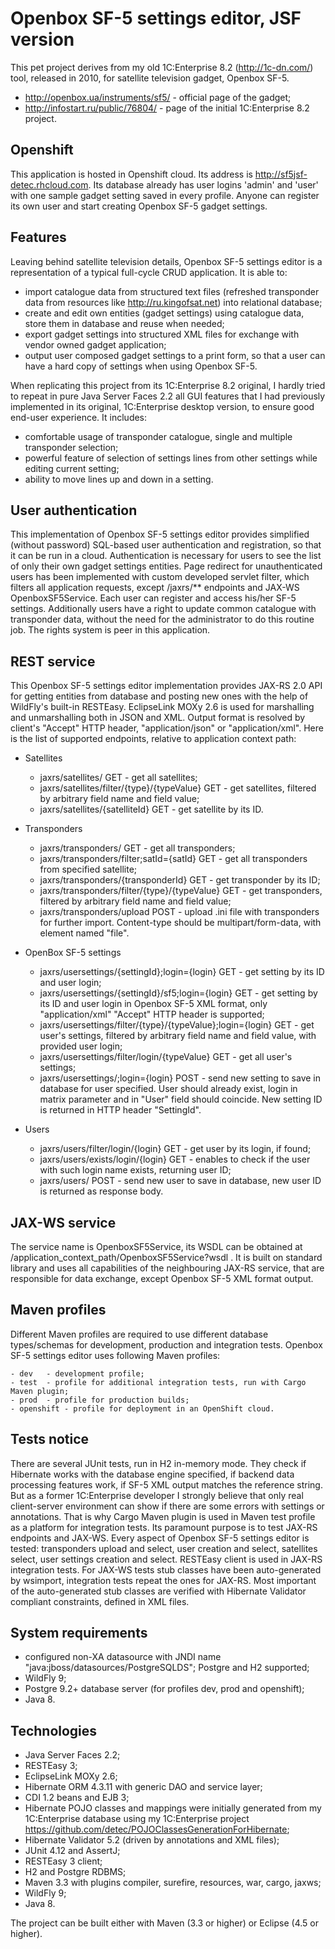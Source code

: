# Openbox SF-5 settings editor, JSF version #

This pet project derives from my old 1C:Enterprise 8.2 (<http://1c-dn.com/>) tool, released in 2010, for satellite television gadget, Openbox SF-5.
- <http://openbox.ua/instruments/sf5/>   - official page of the gadget;
- <http://infostart.ru/public/76804/>	 - page of the initial 1C:Enterprise 8.2 project.

## Openshift ##

This application is hosted in Openshift cloud. Its address is <http://sf5jsf-detec.rhcloud.com>. Its database already has user logins 'admin' and 'user' with one sample gadget setting saved in every profile. Anyone can register its own user and start creating Openbox SF-5 gadget settings.

## Features ##

Leaving behind satellite television details, Openbox SF-5 settings editor is a representation of a typical full-cycle CRUD application. It is able to:

- import catalogue data from structured text files (refreshed transponder data from resources like <http://ru.kingofsat.net>) into relational database;
- create and edit own entities (gadget settings) using catalogue data, store them in database and reuse when needed;
- export gadget settings into structured XML files for exchange with vendor owned gadget application;
- output user composed gadget settings to a print form, so that a user can have a hard copy of settings when using Openbox SF-5.

When replicating this project from its 1C:Enterprise 8.2 original, I hardly tried to repeat in pure Java Server Faces 2.2 all GUI features that I had previously implemented in its original, 1C:Enterprise desktop version, to ensure good end-user experience. It includes:

- comfortable usage of transponder catalogue, single and multiple transponder selection;
- powerful feature of selection of settings lines from other settings while editing current setting;
- ability to move lines up and down in a setting.

## User authentication ##

This implementation of Openbox SF-5 settings editor provides simplified (without password) SQL-based user authentication and registration, so that it can be run in a cloud. Authentication is necessary for users to see the list of only their own gadget settings entities. Page redirect for unauthenticated users has been implemented with custom developed servlet filter, which filters all application requests, except /jaxrs/** endpoints and JAX-WS OpenboxSF5Service. Each user can register and access his/her SF-5 settings. Additionally users have a right to update common catalogue with transponder data, without the need for the administrator to do this routine job. The rights system is peer in this application.

## REST service ##

This Openbox SF-5 settings editor implementation provides JAX-RS 2.0 API for getting entities from database and posting new ones with the help of WildFly's built-in RESTEasy. EclipseLink MOXy 2.6 is used for marshalling and unmarshalling both in JSON and XML. Output format is resolved by client's "Accept" HTTP header, "application/json" or "application/xml". Here is the list of supported endpoints, relative to application context path:

- Satellites
	- jaxrs/satellites/ GET 							- get all satellites;
	- jaxrs/satellites/filter/{type}/{typeValue} GET 	- get satellites, filtered by arbitrary field name and field value;
	- jaxrs/satellites/{satelliteId} GET  				- get satellite by its ID.
	
- Transponders	
	- jaxrs/transponders/ GET 							- get all transponders;
	- jaxrs/transponders/filter;satId={satId} GET 		- get all transponders from specified satellite;
	- jaxrs/transponders/{transponderId} GET 			- get transponder by its ID;
	- jaxrs/transponders/filter/{type}/{typeValue} GET 	- get transponders, filtered by arbitrary field name and field value;
	- jaxrs/transponders/upload POST 					- upload .ini file with transponders for further import. Content-type should be multipart/form-data, with element named "file".
	
- OpenBox SF-5 settings
	- jaxrs/usersettings/{settingId};login={login} GET 					- get setting by its ID and user login;
	- jaxrs/usersettings/{settingId}/sf5;login={login} GET				- get setting by its ID and user login in Openbox SF-5 XML format, only "application/xml" "Accept" HTTP header is supported;
	- jaxrs/usersettings/filter/{type}/{typeValue};login={login} GET 	- get user's settings, filtered by arbitrary field name and field value, with provided user login;
	- jaxrs/usersettings/filter/login/{typeValue} GET 					- get all user's settings;
	- jaxrs/usersettings/;login={login} POST 							- send new setting to save in database for user specified. User should already exist, login in matrix parameter and in "User" field should coincide. New setting ID is returned in HTTP header "SettingId".
	
- Users
	- jaxrs/users/filter/login/{login} GET 				- get user by its login, if found;
	- jaxrs/users/exists/login/{login} GET 				- enables to check if the user with such login name exists, returning user ID;
	- jaxrs/users/ POST 								- send new user to save in database, new user ID is returned as response body.

## JAX-WS service ##

The service name is OpenboxSF5Service, its WSDL can be obtained at /application_context_path/OpenboxSF5Service?wsdl . It is built on standard library and uses all capabilities of the neighbouring JAX-RS service, that are responsible for data exchange, except Openbox SF-5 XML format output.
	
## Maven profiles ##

Different Maven profiles are required to use different database types/schemas for development, production and integration tests. Openbox SF-5 settings editor uses following Maven profiles:

	- dev 	- development profile;
	- test 	- profile for additional integration tests, run with Cargo Maven plugin;
	- prod 	- profile for production builds;
	- openshift - profile for deployment in an OpenShift cloud.

## Tests notice ##

There are several JUnit tests, run in H2 in-memory mode. They check if Hibernate works with the database engine specified, if backend data processing features work, if SF-5 XML output matches the reference string. But as a former 1C:Enterprise developer I strongly believe that only real client-server environment can show if there are some errors with settings or annotations. That is why Cargo Maven plugin is used in Maven test profile as a platform for integration tests. Its paramount purpose is to test JAX-RS endpoints and JAX-WS. Every aspect of Openbox SF-5 settings editor is tested: transponders upload and select, user creation and select, satellites select, user settings creation and select. RESTEasy client is used in JAX-RS integration tests. For JAX-WS tests stub classes have been auto-generated by wsimport, integration tests repeat the ones for JAX-RS. Most important of the auto-generated stub classes are verified with Hibernate Validator compliant constraints, defined in XML files.

## System requirements ##

- configured non-XA datasource with JNDI name "java:jboss/datasources/PostgreSQLDS"; Postgre and H2 supported;
- WildFly 9;
- Postgre 9.2+ database server (for profiles dev, prod and openshift);
- Java 8.

## Technologies ##

- Java Server Faces 2.2;
- RESTEasy 3;
- EclipseLink MOXy 2.6;
- Hibernate ORM 4.3.11 with generic DAO and service layer;
- CDI 1.2 beans and EJB 3;
- Hibernate POJO classes and mappings were initially generated from my 1C:Enterprise database using my 1C:Enterprise project <https://github.com/detec/POJOClassesGenerationForHibernate>;
- Hibernate Validator 5.2 (driven by annotations and XML files);
- JUnit 4.12 and AssertJ;
- RESTEasy 3 client;
- H2 and Postgre RDBMS;
- Maven 3.3 with plugins compiler, surefire, resources, war, cargo, jaxws;
- WildFly 9;
- Java 8.

The project can be built either with Maven (3.3 or higher) or Eclipse (4.5 or higher).